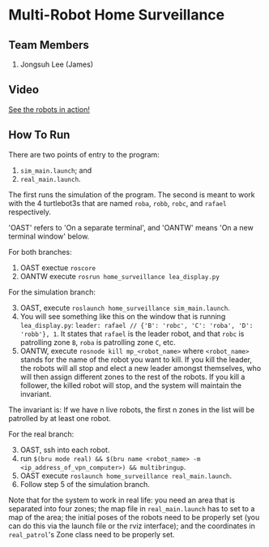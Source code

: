 # Multi-Robot Home Surveillance

## Team Members
1. Jongsuh Lee (James)

## Video
[See the robots in action!](https://drive.google.com/file/d/1UgOknVUCbNmY5NiatFo7d72_akHZG5z7/view?usp=share_link)

## How To Run

There are two points of entry to the program:
1. `sim_main.launch`; and
2. `real_main.launch`.

The first runs the simulation of the program. The second is meant to work with the 4 turtlebot3s that are named `roba`, `robb`, `robc`, and `rafael` respectively.

'OAST' refers to 'On a separate terminal', and 'OANTW' means 'On a new terminal window' below.

For both branches:
1. OAST exectue `roscore`
2. OANTW execute `rosrun home_surveillance lea_display.py`

For the simulation branch:

3. OAST, execute `roslaunch home_surveillance sim_main.launch`.
4. You will see something like this on the window that is running `lea_display.py`: `leader: rafael // {'B': 'robc', 'C': 'roba', 'D': 'robb'}, 1`. It states that `rafael` is the leader robot, and that `robc` is patrolling zone `B`, `roba` is patrolling zone `C`, etc.
5. OANTW, execute `rosnode kill mp_<robot_name>` where `<robot_name>` stands for the name of the robot you want to kill. If you kill the leader, the robots will all stop and elect a new leader amongst themselves, who will then assign different zones to the rest of the robots. If you kill a follower, the killed robot will stop, and the system will maintain the invariant.

The invariant is: If we have n live robots, the first n zones in the list will be patrolled by at least one robot.

For the real branch:

3. OAST, ssh into each robot.
4. run `$(bru mode real) && $(bru name <robot_name> -m <ip_address_of_vpn_computer>) && multibringup`.
5. OAST execute `roslaunch home_surveillance real_main.launch`.
6. Follow step 5 of the simulation branch.

Note that for the system to work in real life: you need an area that is separated into four zones; the map file in `real_main.launch` has to set to a map of the area; the initial poses of the robots need to be properly set (you can do this via the launch file or the rviz interface); and the coordinates in `real_patrol`'s Zone class need to be properly set.
